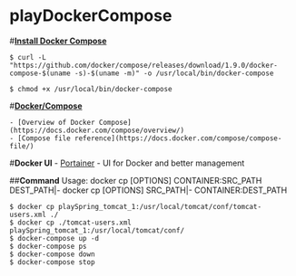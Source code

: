 # playDockerCompose


#**[Install Docker Compose](https://docs.docker.com/compose/install/)**

	$ curl -L "https://github.com/docker/compose/releases/download/1.9.0/docker-compose-$(uname -s)-$(uname -m)" -o /usr/local/bin/docker-compose

	$ chmod +x /usr/local/bin/docker-compose

#**[Docker/Compose](https://github.com/docker/compose)**

	- [Overview of Docker Compose](https://docs.docker.com/compose/overview/)
	- [Compose file reference](https://docs.docker.com/compose/compose-file/)


#**Docker UI**
	- [Portainer](http://strl099020:9000/#/) - UI for Docker and better management

##**Command**
	Usage:  docker cp [OPTIONS] CONTAINER:SRC_PATH DEST_PATH|-
        	docker cp [OPTIONS] SRC_PATH|- CONTAINER:DEST_PATH
	
	$ docker cp playSpring_tomcat_1:/usr/local/tomcat/conf/tomcat-users.xml ./
	$ docker cp ./tomcat-users.xml playSpring_tomcat_1:/usr/local/tomcat/conf/	
	$ docker-compose up -d
	$ docker-compose ps
	$ docker-compose down
	$ docker-compose stop
	
